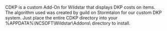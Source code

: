 CDKP is a custom Add-On for Wildstar that displays DKP costs on items.  The algorithm used was created by <Crisis> guild on Stormtalon for our custom DKP system.  Just place the entire CDKP directory into your %APPDATA%\NCSOFT\Wildstar\Addons\ directory to install.